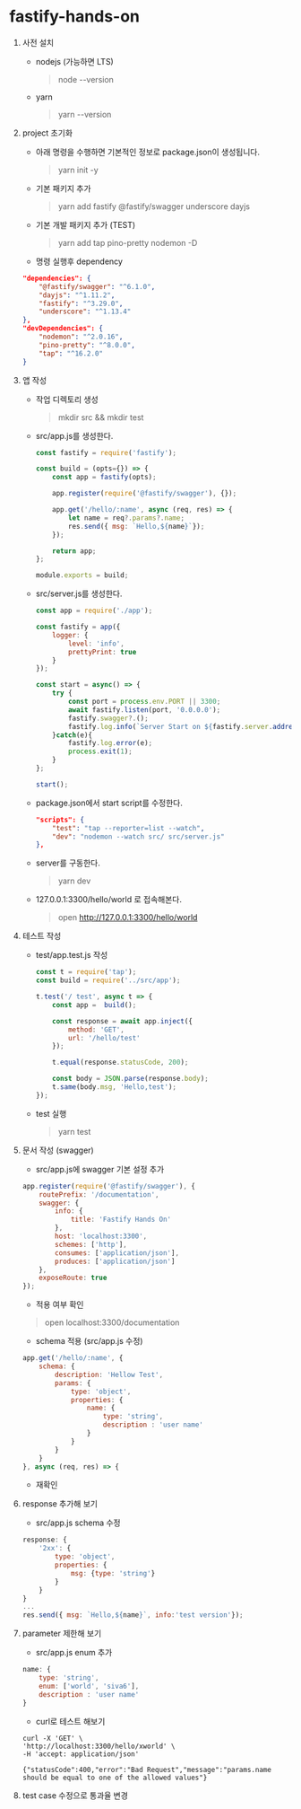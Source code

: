 fastify-hands-on
========================
1. 사전 설치
	- nodejs (가능하면 LTS)
		> node --version
	- yarn
		> yarn --version

1. project 초기화
	- 아래 명령을 수행하면 기본적인 정보로 package.json이 생성됩니다.
		> yarn init -y
	- 기본 패키지 추가
		> yarn add fastify @fastify/swagger underscore dayjs
	- 기본 개발 패키지 추가 (TEST)
		> yarn add tap pino-pretty nodemon -D
	- 명령 실행후 dependency
	```json
	"dependencies": {
    	"@fastify/swagger": "^6.1.0",
    	"dayjs": "^1.11.2",
    	"fastify": "^3.29.0",
   		"underscore": "^1.13.4"
  	},
  	"devDependencies": {
		"nodemon": "^2.0.16",
		"pino-pretty": "^8.0.0",
		"tap": "^16.2.0"
	}
	```

1. 앱 작성
	- 작업 디렉토리 생성
		> mkdir src && mkdir test
	- src/app.js를 생성한다.
		```js
		const fastify = require('fastify');

		const build = (opts={}) => {
			const app = fastify(opts);

			app.register(require('@fastify/swagger'), {});

			app.get('/hello/:name', async (req, res) => {
				let name = req?.params?.name;
				res.send({ msg: `Hello,${name}`});
			});

			return app;
		};

		module.exports = build;
		```
	- src/server.js를 생성한다.
		```js
		const app = require('./app');

		const fastify = app({
			logger: {
				level: 'info',
				prettyPrint: true
			}
		});

		const start = async() => {
			try {
				const port = process.env.PORT || 3300;
				await fastify.listen(port, '0.0.0.0');
				fastify.swagger?.();
				fastify.log.info(`Server Start on ${fastify.server.address().port}`);
			}catch(e){
				fastify.log.error(e);
				process.exit(1);
			}
		};

		start();
		```
	- package.json에서 start script를 수정한다.
		```json
		"scripts": {
			"test": "tap --reporter=list --watch",
			"dev": "nodemon --watch src/ src/server.js"
		},
		```
	- server를 구동한다.
		> yarn dev
	- 127.0.0.1:3300/hello/world 로 접속해본다.
		> open http://127.0.0.1:3300/hello/world

1. 테스트 작성
	- test/app.test.js 작성
		```js
		const t = require('tap');
		const build = require('../src/app');

		t.test('/ test', async t => {
			const app =  build();

			const response = await app.inject({
				method: 'GET',
				url: '/hello/test'
			});

			t.equal(response.statusCode, 200);

			const body = JSON.parse(response.body);
			t.same(body.msg, 'Hello,test');
		});
		```
	- test 실행
		> yarn test

1. 문서 작성 (swagger)
	- src/app.js에 swagger 기본 설정 추가
	```js
	app.register(require('@fastify/swagger'), {
		routePrefix: '/documentation',
		swagger: {
			info: {
				title: 'Fastify Hands On'
		  	},
		  	host: 'localhost:3300',
		  	schemes: ['http'],
		  	consumes: ['application/json'],
		  	produces: ['application/json']
		},
		exposeRoute: true
	});
	```
	- 적용 여부 확인
	> open localhost:3300/documentation
	- schema 적용 (src/app.js 수정)
	```js
	app.get('/hello/:name', {
		schema: {
			description: 'Hellow Test',
			params: {
				type: 'object',
				properties: {
					name: {
						type: 'string',
						description : 'user name'
					}
				}
			}
		}
	}, async (req, res) => {
	```
	- 재확인
1. response 추가해 보기
	- src/app.js schema 수정
	```js
	response: {
		'2xx': {
			type: 'object',
			properties: {
				msg: {type: 'string'}
			}
		}
	}
	...
	res.send({ msg: `Hello,${name}`, info:'test version'});
	```

1. parameter 제한해 보기
	- src/app.js enum 추가
	```js
	name: {
		type: 'string',
		enum: ['world', 'siva6'],
		description : 'user name'
	}
	```
	- curl로 테스트 해보기
	```
	curl -X 'GET' \
	'http://localhost:3300/hello/xworld' \
	-H 'accept: application/json'

	{"statusCode":400,"error":"Bad Request","message":"params.name should be equal to one of the allowed values"}
	```

1. test case 수정으로 통과율 변경
